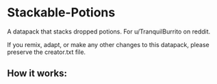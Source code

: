 # Stackable-Potions
A datapack that stacks dropped potions. For u/TranquilBurrito on reddit.

If you remix, adapt, or make any other changes to this datapack, please preserve the creator.txt file.

## How it works:

